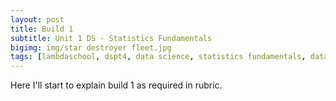 ```yaml
---
layout: post
title: Build 1
subtitle: Unit 1 DS - Statistics Fundamentals
bigimg: img/star destroyer fleet.jpg
tags: [lambdaschool, dspt4, data science, statistics fundamentals, data wrangling, linear algebra, build 1]
---
```



Here I'll start to explain build 1 as required in rubric.

 

